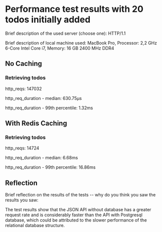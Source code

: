 # Performance test results with 20 todos initially added

Brief description of the used server (choose one): HTTP/1.1

Brief description of local machine used: MacBook Pro, Processor: 2,2 GHz 6-Core Intel Core i7, Memory: 16 GB 2400 MHz DDR4

## No Caching

### Retrieving todos

http_reqs: 147032

http_req_duration - median: 630.75µs

http_req_duration - 99th percentile: 1.32ms


## With Redis Caching

### Retrieving todos

http_reqs: 14724

http_req_duration - median: 6.68ms

http_req_duration - 99th percentile: 16.86ms 

## Reflection

Brief reflection on the results of the tests -- why do you think you saw the results you saw:

The test results show that the JSON API without database has a greater request rate and is considerably faster than the API with Postgresql database, which could be attributed to the slower performance of the relational database structure.